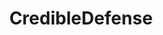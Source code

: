 ---
title: CredibleDefense
crosslinks:
- Metageopolitics
- autotldr
- WarCollege
- HephaestusAetnaean
- AskHistorians
- Dragon029
- IndiaSpeaks
- geopolitics
- syriancivilwar
- spacex
- aviation
- news
- Inventions
- navy
- Sino
- AirForce
- Military
- F35Lightning
- xkcd
- Geopolitics
---